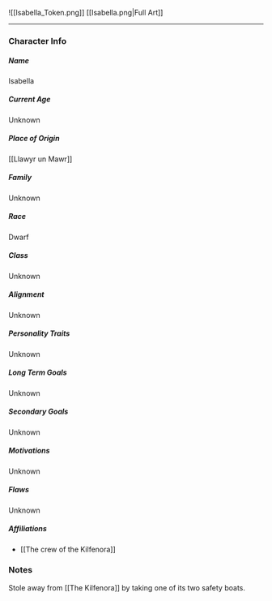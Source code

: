 ![[Isabella_Token.png]]
[[Isabella.png|Full Art]]

---
### Character Info

##### Name 
Isabella

##### Current Age
Unknown

##### Place of Origin
[[Llawyr un Mawr]]

##### Family
Unknown

##### Race
Dwarf

##### Class
Unknown

##### Alignment
Unknown

##### Personality Traits
Unknown

##### Long Term Goals
Unknown

##### Secondary Goals
Unknown

##### Motivations
Unknown

##### Flaws
Unknown

##### Affiliations
- [[The crew of the Kilfenora]]

### Notes
Stole away from [[The Kilfenora]] by taking one of its two safety boats.
